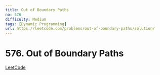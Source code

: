 ```yaml
---
title: Out of Boundary Paths
no: 576
difficulty: Medium
tags: [Dynamic Programming]
url: https://leetcode.com/problems/out-of-boundary-paths/solution/
---
```


# 576. Out of Boundary Paths

[LeetCode](https://leetcode.com/problems/out-of-boundary-paths/solution/)

